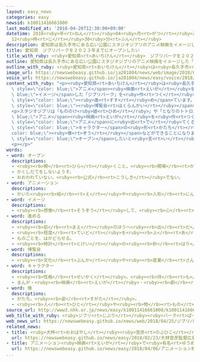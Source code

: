 ```yaml
---
layout: easy_news
categories: easy
newsid: k10011416661000
last_modified_at: '2018-04-26T12:30:00+09:00'
datetime: 2018<ruby>年<rt>ねん</rt></ruby>04<ruby>月<rt>がつ</rt></ruby>26<ruby>日<rt>にち</rt></ruby>
  12<ruby>時<rt>じ</rt></ruby>30<ruby>分<rt>ふん</rt></ruby>
description: 愛知県は長久手市にある広い公園にスタジオジブリのアニメ映画をイメージした「ジブリパーク」を作る計画を進めています。
title: 愛知県　ジブリパークを２０２３年までにオープンしたい
title_with_ruby: <ruby>愛知県<rt>あいちけん</rt></ruby>　ジブリパークを２０２３<ruby>年<rt>ねん</rt></ruby>までにオープンしたい
outline: 愛知県は長久手市にある広い公園にスタジオジブリのアニメ映画をイメージした「ジブリパーク」を作る計画を進めています。
outline_with_ruby: <ruby>愛知県<rt>あいちけん</rt></ruby>は<ruby>長久手市<rt>ながくてし</rt></ruby>にある<ruby>広<rt>ひろ</rt></ruby>い<ruby>公園<rt>こうえん</rt></ruby>にスタジオジブリのアニメ<ruby>映画<rt>えいが</rt></ruby>をイメージした「ジブリパーク」を<ruby>作<rt>つく</rt></ruby>る<ruby>計画<rt>けいかく</rt></ruby>を<ruby>進<rt>すす</rt></ruby>めています。
image_url: https://newswebeasy.github.io/ja201804/news/web/image/2018/04/25/K10011416661_1804251245_1804251246_01_02.jpg
voice_url: https://newswebeasy.github.io/ja201804/news/easy/voice/2018/04/26/k10011416661000.mp4
content_with_ruby: "<p><ruby>愛知県<rt>あいちけん</rt></ruby>は<ruby>長久手市<rt>ながくてし</rt></ruby>にある<ruby>広<rt>ひろ</rt></ruby>い<ruby>公園<rt>こうえん</rt></ruby>にスタジオジブリの<span\
  \ style=\"color: blue;\">アニメ</span><ruby>映画<rt>えいが</rt></ruby>を<span style=\"color:\
  \ blue;\">イメージ</span>した「ジブリパーク」を<ruby>作<rt>つく</rt></ruby>る<ruby>計画<rt>けいかく</rt></ruby>を<span\
  \ style=\"color: blue;\"><ruby>進<rt>すす</rt></ruby>め</span>ています。この<ruby>公園<rt>こうえん</rt></ruby>は２００５<ruby>年<rt>ねん</rt></ruby>の<ruby>国際<rt>こくさい</rt></ruby><span\
  \ style=\"color: blue;\"><ruby>博覧会<rt>はくらんかい</rt></ruby></span>の<ruby>会場<rt>かいじょう</rt></ruby>だった<ruby>所<rt>ところ</rt></ruby>です。</p>\n\
  <p>スタジオジブリは「もののけ<ruby>姫<rt>ひめ</rt></ruby>」や「となりのトトロ」などたくさんの<span style=\"color:\
  \ blue;\">アニメ</span><ruby>映画<rt>えいが</rt></ruby>を<ruby>作<rt>つく</rt></ruby>りました。ジブリパークには、<span\
  \ style=\"color: blue;\">アニメ</span>に<ruby>出<rt>で</rt></ruby>てくるいろいろな<ruby>建物<rt>たてもの</rt></ruby>や<span\
  \ style=\"color: blue;\">キャラクター</span>の<ruby>形<rt>かたち</rt></ruby>の<span style=\"\
  color: blue;\"><ruby>像<rt>ぞう</rt></ruby></span>などができることになりました。</p>\n<p><ruby>愛知県<rt>あいちけん</rt></ruby>は２０２３<ruby>年<rt>ねん</rt></ruby>の３<ruby>月<rt>がつ</rt></ruby>までにジブリパークを<span\
  \ style=\"color: blue;\">オープン</span>したいと<ruby>言<rt>い</rt></ruby>っています。</p>\n<p></p>\n\
  <p></p>"
words:
- word: オープン
  descriptions:
  - <ruby><rb>開</rb><rt>ひら</rt></ruby>くこと。<ruby><rb>開場</rb><rt>かいじょう</rt></ruby>。
  - かくしだてをしないようす。
  - おおわれていない。<ruby><rb>公式</rb><rt>こうしき</rt></ruby>でない。
- word: アニメーション
  descriptions:
  - かいた<ruby><rb>絵</rb><rt>え</rt></ruby>や<ruby><rb>人形</rb><rt>にんぎょう</rt></ruby>を、<ruby><rb>動</rb><rt>うご</rt></ruby>きに<ruby><rb>従</rb><rt>したが</rt></ruby>って<ruby><rb>一</rb><rt>ひと</rt></ruby>こま<ruby><rb>一</rb><rt>ひと</rt></ruby>こま<ruby><rb>撮影</rb><rt>さつえい</rt></ruby>し、それを<ruby><rb>映</rb><rt>うつ</rt></ruby>して<ruby><rb>実際</rb><rt>じっさい</rt></ruby>に<ruby><rb>動</rb><rt>うご</rt></ruby>いているように<ruby><rb>見</rb><rt>み</rt></ruby>せる<ruby><rb>映画</rb><rt>えいが</rt></ruby>。<ruby><rb>動画</rb><rt>どうが</rt></ruby>。アニメ。
- word: イメージ
  descriptions:
  - <ruby><rb>想像</rb><rt>そうぞう</rt></ruby>して、<ruby><rb>心</rb><rt>こころ</rt></ruby>の<ruby><rb>中</rb><rt>なか</rt></ruby>にえがき<ruby><rb>出</rb><rt>だ</rt></ruby>す、ものの<ruby><rb>形</rb><rt>かたち</rt></ruby>や<ruby><rb>姿</rb><rt>すがた</rt></ruby>。
- word: 進める
  descriptions:
  - <ruby><rb>前</rb><rt>まえ</rt></ruby>のほうへ<ruby><rb>出</rb><rt>だ</rt></ruby>す。
  - <ruby><rb>程度</rb><rt>ていど</rt></ruby>を<ruby><rb>上</rb><rt>あ</rt></ruby>げる。
  - ものごとを、はかどらせる。
  - <ruby><rb>時計</rb><rt>とけい</rt></ruby>の<ruby><rb>針</rb><rt>はり</rt></ruby>を<ruby><rb>早</rb><rt>はや</rt></ruby>める。
- word: 博覧会
  descriptions:
  - <ruby><rb>文化</rb><rt>ぶんか</rt></ruby>や<ruby><rb>産業</rb><rt>さんぎょう</rt></ruby>についてのいろいろな<ruby><rb>物</rb><rt>もの</rt></ruby>を<ruby><rb>集</rb><rt>あつ</rt></ruby>めて、<ruby><rb>人々</rb><rt>ひとびと</rt></ruby>に<ruby><rb>見</rb><rt>み</rt></ruby>せるもよおし。
- word: キャラクター
  descriptions:
  - <ruby><rb>性格</rb><rt>せいかく</rt></ruby>。<ruby><rb>持</rb><rt>も</rt></ruby>ち<ruby><rb>味</rb><rt>あじ</rt></ruby>。
  - まんが・<ruby><rb>映画</rb><rt>えいが</rt></ruby>・<ruby><rb>劇</rb><rt>げき</rt></ruby>などに<ruby><rb>出</rb><rt>で</rt></ruby>てくる<ruby><rb>人物</rb><rt>じんぶつ</rt></ruby>や<ruby><rb>動物</rb><rt>どうぶつ</rt></ruby>。
- word: 像
  descriptions:
  - かたち。<ruby><rb>姿</rb><rt>すがた</rt></ruby>。
  - <ruby><rb>人</rb><rt>ひと</rt></ruby>や<ruby><rb>物</rb><rt>もの</rt></ruby>の<ruby><rb>形</rb><rt>かたち</rt></ruby>を<ruby><rb>作</rb><rt>つく</rt></ruby>ったもの。
source_url: http://www3.nhk.or.jp/news/easy/k10011416661000/k10011416661000.html
web_title_with_ruby: <ruby>ジブリ<rt>じぶり</rt></ruby><ruby>パーク<rt>ぱーく</rt></ruby>2022<ruby>年度<rt>ねんど</rt></ruby><ruby>開業<rt>かいぎょう</rt></ruby>を<ruby>発表<rt>はっぴょう</rt></ruby>「<ruby>夢<rt>ゆめ</rt></ruby>と<ruby>ファンタジー<rt>ふぁんたじー</rt></ruby>の<ruby>場所<rt>ばしょ</rt></ruby>に」
web_news_url: https://newswebeasy.github.io/news/web/2018/04/25/ジブリパーク2022年度開業を発表夢とファンタジーの場所に
related_news:
- title: <ruby>大林<rt>おおばやし</rt></ruby><ruby>宣彦<rt>のぶひこ</rt></ruby><ruby>監督<rt>かんとく</rt></ruby>「<ruby>広島<rt>ひろしま</rt></ruby>に<ruby>原爆<rt>げんばく</rt></ruby>が<ruby>落<rt>お</rt></ruby>とされるまでを<ruby>映画<rt>えいが</rt></ruby>にする」
  url: https://newswebeasy.github.io/news/easy/2018/02/23/大林宣彦監督広島に原爆が落とされるまでを映画にする
- title: アニメーション<ruby>映画<rt>えいが</rt></ruby>で<ruby>有名<rt>ゆうめい</rt></ruby>な<ruby>高畑勲<rt>たかはたいさお</rt></ruby>さんが<ruby>亡<rt>な</rt></ruby>くなる
  url: https://newswebeasy.github.io/news/easy/2018/04/06/アニメーション映画で有名な高畑勲さんが亡くなる
...
```

